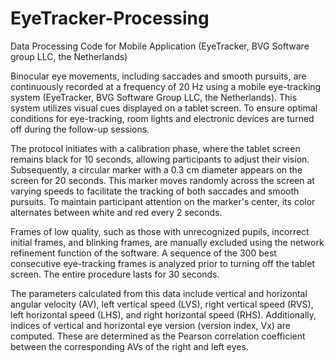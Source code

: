 # EyeTracker-Processing
Data Processing Code for Mobile Application (EyeTracker, BVG Software group LLC, the Netherlands)

Binocular eye movements, including saccades and smooth pursuits, are continuously recorded at a frequency of 20 Hz using a mobile eye-tracking system (EyeTracker, BVG Software Group LLC, the Netherlands). This system utilizes visual cues displayed on a tablet screen. To ensure optimal conditions for eye-tracking, room lights and electronic devices are turned off during the follow-up sessions.

The protocol initiates with a calibration phase, where the tablet screen remains black for 10 seconds, allowing participants to adjust their vision. Subsequently, a circular marker with a 0.3 cm diameter appears on the screen for 20 seconds. This marker moves randomly across the screen at varying speeds to facilitate the tracking of both saccades and smooth pursuits. To maintain participant attention on the marker's center, its color alternates between white and red every 2 seconds.

Frames of low quality, such as those with unrecognized pupils, incorrect initial frames, and blinking frames, are manually excluded using the network refinement function of the software. A sequence of the 300 best consecutive eye-tracking frames is analyzed prior to turning off the tablet screen. The entire procedure lasts for 30 seconds.

The parameters calculated from this data include vertical and horizontal angular velocity (AV), left vertical speed (LVS), right vertical speed (RVS), left horizontal speed (LHS), and right horizontal speed (RHS). Additionally, indices of vertical and horizontal eye version (version index, Vx) are computed. These are determined as the Pearson correlation coefficient between the corresponding AVs of the right and left eyes.
